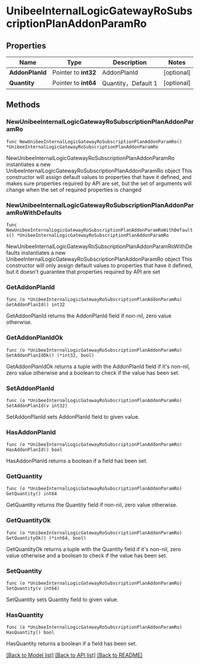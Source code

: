 # UnibeeInternalLogicGatewayRoSubscriptionPlanAddonParamRo

## Properties

Name | Type | Description | Notes
------------ | ------------- | ------------- | -------------
**AddonPlanId** | Pointer to **int32** | AddonPlanId | [optional] 
**Quantity** | Pointer to **int64** | Quantity，Default 1 | [optional] 

## Methods

### NewUnibeeInternalLogicGatewayRoSubscriptionPlanAddonParamRo

`func NewUnibeeInternalLogicGatewayRoSubscriptionPlanAddonParamRo() *UnibeeInternalLogicGatewayRoSubscriptionPlanAddonParamRo`

NewUnibeeInternalLogicGatewayRoSubscriptionPlanAddonParamRo instantiates a new UnibeeInternalLogicGatewayRoSubscriptionPlanAddonParamRo object
This constructor will assign default values to properties that have it defined,
and makes sure properties required by API are set, but the set of arguments
will change when the set of required properties is changed

### NewUnibeeInternalLogicGatewayRoSubscriptionPlanAddonParamRoWithDefaults

`func NewUnibeeInternalLogicGatewayRoSubscriptionPlanAddonParamRoWithDefaults() *UnibeeInternalLogicGatewayRoSubscriptionPlanAddonParamRo`

NewUnibeeInternalLogicGatewayRoSubscriptionPlanAddonParamRoWithDefaults instantiates a new UnibeeInternalLogicGatewayRoSubscriptionPlanAddonParamRo object
This constructor will only assign default values to properties that have it defined,
but it doesn't guarantee that properties required by API are set

### GetAddonPlanId

`func (o *UnibeeInternalLogicGatewayRoSubscriptionPlanAddonParamRo) GetAddonPlanId() int32`

GetAddonPlanId returns the AddonPlanId field if non-nil, zero value otherwise.

### GetAddonPlanIdOk

`func (o *UnibeeInternalLogicGatewayRoSubscriptionPlanAddonParamRo) GetAddonPlanIdOk() (*int32, bool)`

GetAddonPlanIdOk returns a tuple with the AddonPlanId field if it's non-nil, zero value otherwise
and a boolean to check if the value has been set.

### SetAddonPlanId

`func (o *UnibeeInternalLogicGatewayRoSubscriptionPlanAddonParamRo) SetAddonPlanId(v int32)`

SetAddonPlanId sets AddonPlanId field to given value.

### HasAddonPlanId

`func (o *UnibeeInternalLogicGatewayRoSubscriptionPlanAddonParamRo) HasAddonPlanId() bool`

HasAddonPlanId returns a boolean if a field has been set.

### GetQuantity

`func (o *UnibeeInternalLogicGatewayRoSubscriptionPlanAddonParamRo) GetQuantity() int64`

GetQuantity returns the Quantity field if non-nil, zero value otherwise.

### GetQuantityOk

`func (o *UnibeeInternalLogicGatewayRoSubscriptionPlanAddonParamRo) GetQuantityOk() (*int64, bool)`

GetQuantityOk returns a tuple with the Quantity field if it's non-nil, zero value otherwise
and a boolean to check if the value has been set.

### SetQuantity

`func (o *UnibeeInternalLogicGatewayRoSubscriptionPlanAddonParamRo) SetQuantity(v int64)`

SetQuantity sets Quantity field to given value.

### HasQuantity

`func (o *UnibeeInternalLogicGatewayRoSubscriptionPlanAddonParamRo) HasQuantity() bool`

HasQuantity returns a boolean if a field has been set.


[[Back to Model list]](../README.md#documentation-for-models) [[Back to API list]](../README.md#documentation-for-api-endpoints) [[Back to README]](../README.md)


